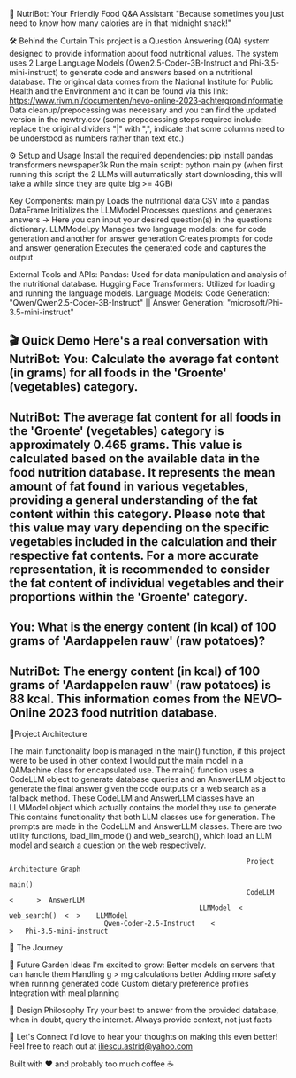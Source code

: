 🥑 NutriBot: Your Friendly Food Q&A Assistant
"Because sometimes you just need to know how many calories are in that midnight snack!"

🛠️ Behind the Curtain
This project is a Question Answering (QA) system designed to provide information about food nutritional values. The system uses 2 Large Language Models (Qwen2.5-Coder-3B-Instruct and Phi-3.5-mini-instruct)
to generate code and answers based on a nutritional database.
The origincal data comes from the National Institute for Public Health and the Environment and it can be found via this link: https://www.rivm.nl/documenten/nevo-online-2023-achtergrondinformatie
Data cleanup/prepocessing was necessary and you can find the updated version in the newtry.csv (some prepocessing steps required include: replace the original dividers "|" with ",", indicate that some 
columns need to be understood as numbers rather than text etc.)

⚙️ Setup and Usage
Install the required dependencies: pip install pandas transformers newspaper3k
Run the main script: python main.py  (when first running this script the 2 LLMs will autumatically start downloading, this will take a while since they are quite big >= 4GB)

Key Components:
    main.py
        Loads the nutritional data CSV into a pandas DataFrame
        Initializes the LLMModel
        Processes questions and generates answers -> Here you can input your desired question(s) in the questions dictionary.
    LLMModel.py
        Manages two language models: one for code generation and another for answer generation
        Creates prompts for code and answer generation
        Executes the generated code and captures the output

External Tools and APIs:
    Pandas: Used for data manipulation and analysis of the nutritional database.
    Hugging Face Transformers: Utilized for loading and running the language models.
    Language Models: Code Generation: "Qwen/Qwen2.5-Coder-3B-Instruct" || Answer Generation: "microsoft/Phi-3.5-mini-instruct"


🎬 Quick Demo
Here's a real conversation with NutriBot:
You: Calculate the average fat content (in grams) for all foods in the 'Groente' (vegetables) category.
--------------------------------------------------
NutriBot: The average fat content for all foods in the 'Groente' (vegetables) category is approximately 0.465 grams. This value is calculated based on the available data
in the food nutrition database. It represents the mean amount of fat found in various vegetables, providing a general understanding of the fat content within this category.
Please note that this value may vary depending on the specific vegetables included in the calculation and their respective fat contents. For a more accurate representation,
it is recommended to consider the fat content of individual vegetables and their proportions within the 'Groente' category.
--------------------------------------------------

You: What is the energy content (in kcal) of 100 grams of 'Aardappelen rauw' (raw potatoes)?
--------------------------------------------------
NutriBot:
The energy content (in kcal) of 100 grams of 'Aardappelen rauw' (raw potatoes) is 88 kcal. This information comes from the NEVO-Online 2023 food nutrition database.
--------------------------------------------------


📐Project Architecture

The main functionality loop is managed in the main() function, if this project were to be used in other context I would put the main model in a QAMachine class for encapsulated use.
The main() function uses a CodeLLM object to generate database queries and an AnswerLLM object to generate the final answer given the code outputs or a web search as a fallback method.
These CodeLLM and AnswerLLM classes have an LLMModel object which actually contains the model they use to generate. This contains functionality that both LLM classes use for generation.
The prompts are made in the CodeLLM and AnswerLLM classes. There are two utility functions, load_llm_model() and web_search(), which load an LLM model and search a question on the web respectively.

                                                                Project Architecture Graph
                                                                        main()
                                                                CodeLLM   <      >  AnswerLLM
                                                    LLMModel  <        web_search()  <  >    LLMModel
                            Qwen-Coder-2.5-Instruct    <                                         >   Phi-3.5-mini-instruct

🎯 The Journey



🌱 Future Garden
Ideas I'm excited to grow:
Better models on servers that can handle them
Handling g > mg calculations better
Adding more safety when running generated code
Custom dietary preference profiles
Integration with meal planning

🎨 Design Philosophy
Try your best to answer from the provided database, when in doubt, query the internet.
Always provide context, not just facts

🤝 Let's Connect
I'd love to hear your thoughts on making this even better! Feel free to reach out at iliescu.astrid@yahoo.com

Built with ❤️ and probably too much coffee ☕
